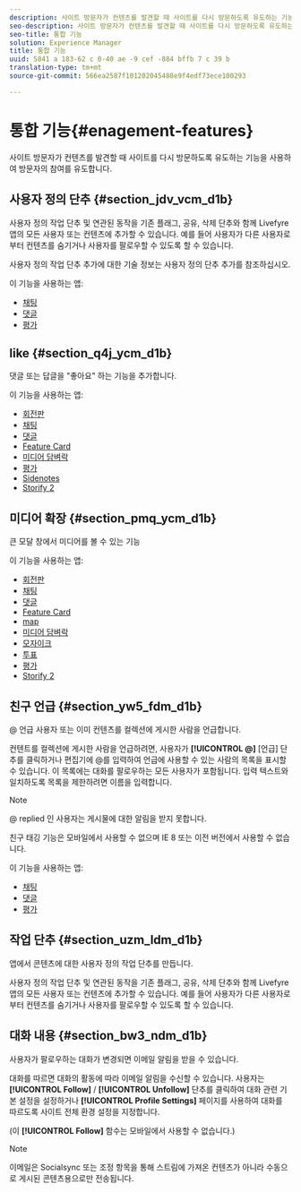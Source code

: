 ```yaml
---
description: 사이트 방문자가 컨텐츠를 발견할 때 사이트를 다시 방문하도록 유도하는 기능을 사용하여 방문자의 참여를 유도합니다.
seo-description: 사이트 방문자가 컨텐츠를 발견할 때 사이트를 다시 방문하도록 유도하는 기능을 사용하여 방문자의 참여를 유도합니다.
seo-title: 통합 기능
solution: Experience Manager
title: 통합 기능
uuid: 5841 a 183-62 c 0-40 ae -9 cef -884 bffb 7 c 39 b
translation-type: tm+mt
source-git-commit: 566ea2587f101202045488e9f4edf73ece100293

---
```



# 통합 기능{#enagement-features}

사이트 방문자가 컨텐츠를 발견할 때 사이트를 다시 방문하도록 유도하는 기능을 사용하여 방문자의 참여를 유도합니다.

## 사용자 정의 단추 {#section_jdv_vcm_d1b}

사용자 정의 작업 단추 및 연관된 동작을 기존 플래그, 공유, 삭제 단추와 함께 Livefyre 앱의 모든 사용자 또는 컨텐츠에 추가할 수 있습니다. 예를 들어 사용자가 다른 사용자로부터 컨텐츠를 숨기거나 사용자를 팔로우할 수 있도록 할 수 있습니다.

사용자 정의 작업 단추 추가에 대한 기술 정보는 사용자 정의 단추 추가를 참조하십시오.

이 기능을 사용하는 앱:

* [채팅](../c-about-apps/c-chat-app/c-chat-app.md#c_chat_app)
* [댓글](/help/using/c-about-apps/c-comments/c-comments.md)
* [평가](../c-about-apps/c-reviews-app/c-reviews-app.md#c_reviews_app)

## like {#section_q4j_ycm_d1b}

댓글 또는 답글을 "좋아요" 하는 기능을 추가합니다.

이 기능을 사용하는 앱:

* [회전판](../c-about-apps/c-carousel-app/c-carousel-app.md#c_carousel_app)
* [채팅](../c-about-apps/c-chat-app/c-chat-app.md#c_chat_app)
* [댓글](/help/using/c-about-apps/c-comments/c-comments.md)
* [Feature Card](../c-about-apps/c-feature-card-app/c-feature-card-app.md#c_feature_card_app)
* [미디어 담벼락](../c-about-apps/c-media-wall-app/c-media-wall-app.md#c_media_wall_app)
* [평가](../c-about-apps/c-reviews-app/c-reviews-app.md#c_reviews_app)
* [Sidenotes](../c-about-apps/c-sidenotes-app/c-sidenotes-app.md#c_sidenotes_app)
* [Storify 2](../c-about-apps/c-storify2/c-storify2.md#c_storify2)

## 미디어 확장 {#section_pmq_ycm_d1b}

큰 모달 창에서 미디어를 볼 수 있는 기능

이 기능을 사용하는 앱:

* [회전판](../c-about-apps/c-carousel-app/c-carousel-app.md#c_carousel_app)
* [채팅](../c-about-apps/c-chat-app/c-chat-app.md#c_chat_app)
* [댓글](/help/using/c-about-apps/c-comments/c-comments.md)
* [Feature Card](../c-about-apps/c-feature-card-app/c-feature-card-app.md#c_feature_card_app)
* [map](../c-about-apps/c-map-app/c-map-app.md#c_map_app)
* [미디어 담벼락](../c-about-apps/c-media-wall-app/c-media-wall-app.md#c_media_wall_app)
* [모자이크](../c-about-apps/c-mosaic-app/c-mosaic-app.md#c_mosaic_app)
* [투표](../c-about-apps/c-polls-app/c-polls-app.md#c_polls_app)
* [평가](../c-about-apps/c-reviews-app/c-reviews-app.md#c_reviews_app)
* [Storify 2](../c-about-apps/c-storify2/c-storify2.md#c_storify2)

## 친구 언급 {#section_yw5_fdm_d1b}

@ 언급 사용자 또는 이미 컨텐츠를 컬렉션에 게시한 사람을 언급합니다.

컨텐트를 컬렉션에 게시한 사람을 언급하려면, 사용자가 **[!UICONTROL @]** [언급] 단추를 클릭하거나 편집기에 @를 입력하여 언급에 사용할 수 있는 사람의 목록을 표시할 수 있습니다. 이 목록에는 대화를 팔로우하는 모든 사용자가 포함됩니다. 입력 텍스트와 일치하도록 목록을 제한하려면 이름을 입력합니다.

>[!NOTE]
>
>@ replied 인 사용자는 게시물에 대한 알림을 받지 못합니다.

친구 태깅 기능은 모바일에서 사용할 수 없으며 IE 8 또는 이전 버전에서 사용할 수 없습니다.

이 기능을 사용하는 앱:

* [채팅](../c-about-apps/c-chat-app/c-chat-app.md#c_chat_app)
* [댓글](/help/using/c-about-apps/c-comments/c-comments.md)
* [평가](../c-about-apps/c-reviews-app/c-reviews-app.md#c_reviews_app)

## 작업 단추 {#section_uzm_ldm_d1b}

앱에서 콘텐츠에 대한 사용자 정의 작업 단추를 만듭니다.

사용자 정의 작업 단추 및 연관된 동작을 기존 플래그, 공유, 삭제 단추와 함께 Livefyre 앱의 모든 사용자 또는 컨텐츠에 추가할 수 있습니다. 예를 들어 사용자가 다른 사용자로부터 컨텐츠를 숨기거나 사용자를 팔로우할 수 있도록 할 수 있습니다.

## 대화 내용 {#section_bw3_ndm_d1b}

사용자가 팔로우하는 대화가 변경되면 이메일 알림을 받을 수 있습니다.

대화를 따르면 대화의 활동에 따라 이메일 알림을 수신할 수 있습니다. 사용자는 **[!UICONTROL Follow]** / **[!UICONTROL Unfollow]** 단추를 클릭하여 대화 관련 기본 설정을 설정하거나 **[!UICONTROL Profile Settings]** 페이지를 사용하여 대화를 따르도록 사이트 전체 환경 설정을 지정합니다.

(이 **[!UICONTROL Follow]** 함수는 모바일에서 사용할 수 없습니다.)

>[!NOTE]
>
>이메일은 Socialsync 또는 조정 항목을 통해 스트림에 가져온 컨텐츠가 아니라 수동으로 게시된 콘텐츠용으로만 전송됩니다.

